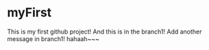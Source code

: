 # myFirst
This is my first github project!
And this is in the branch1! Add another message in branch1! hahaah~~~

